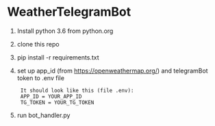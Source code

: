 # WeatherTelegramBot
1. Install python 3.6 from python.org
2. clone this repo
3. pip install -r requirements.txt
4. set up app_id (from https://openweathermap.org/) and telegramBot token to .env file

        It should look like this (file .env):
        APP_ID = YOUR_APP_ID
        TG_TOKEN = YOUR_TG_TOKEN
 5. run bot_handler.py 